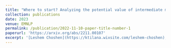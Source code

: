 ```yaml
---
title: "Where to start? Analyzing the potential value of intermediate models"
collection: publications
date: 2023
venue: EMNLP
permalink: /publication/2022-11-10-paper-title-number-1
paperurl: 'https://arxiv.org/abs/2211.00107'
excerpt: '[Leshem Choshen](https://ktilana.wixsite.com/leshem-choshen), Elad Venezian, Shachar Don-Yehiya, Noam Slonim, and Yoav Katz.'
---
```

